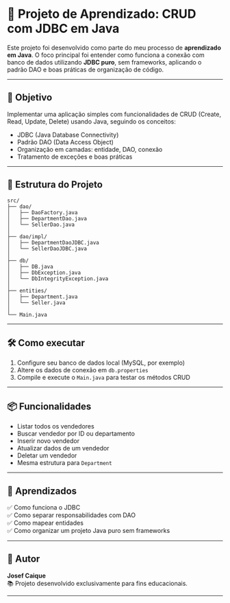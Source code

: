 
# 🧪 Projeto de Aprendizado: CRUD com JDBC em Java

Este projeto foi desenvolvido como parte do meu processo de **aprendizado em Java**. O foco principal foi entender como funciona a conexão com banco de dados utilizando **JDBC puro**, sem frameworks, aplicando o padrão DAO e boas práticas de organização de código.

---

## 🎯 Objetivo

Implementar uma aplicação simples com funcionalidades de CRUD (Create, Read, Update, Delete) usando Java, seguindo os conceitos:

- JDBC (Java Database Connectivity)
- Padrão DAO (Data Access Object)
- Organização em camadas: entidade, DAO, conexão
- Tratamento de exceções e boas práticas

---

## 📁 Estrutura do Projeto

```
src/
├── dao/
│   ├── DaoFactory.java
│   ├── DepartmentDao.java
│   └── SellerDao.java
│
├── dao/impl/
│   ├── DepartmentDaoJDBC.java
│   └── SellerDaoJDBC.java
│
├── db/
│   ├── DB.java
│   ├── DbException.java
│   └── DbIntegrityException.java
│
├── entities/
│   ├── Department.java
│   └── Seller.java
│
└── Main.java
```

---

## 🛠️ Como executar

1. Configure seu banco de dados local (MySQL, por exemplo)
2. Altere os dados de conexão em `db.properties`
3. Compile e execute o `Main.java` para testar os métodos CRUD

---

## 📦 Funcionalidades

- Listar todos os vendedores
- Buscar vendedor por ID ou departamento
- Inserir novo vendedor
- Atualizar dados de um vendedor
- Deletar um vendedor
- Mesma estrutura para `Department`

---

## 🧠 Aprendizados

✅ Como funciona o JDBC  
✅ Como separar responsabilidades com DAO  
✅ Como mapear entidades  
✅ Como organizar um projeto Java puro sem frameworks  

---

## 👤 Autor

**Josef Caique**  
📚 Projeto desenvolvido exclusivamente para fins educacionais.

---
